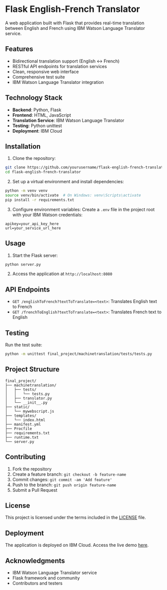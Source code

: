 # Flask English-French Translator

A web application built with Flask that provides real-time translation between English and French using IBM Watson Language Translator service.

## Features

- Bidirectional translation support (English ↔ French)
- RESTful API endpoints for translation services
- Clean, responsive web interface
- Comprehensive test suite
- IBM Watson Language Translator integration

## Technology Stack

- **Backend**: Python, Flask
- **Frontend**: HTML, JavaScript
- **Translation Service**: IBM Watson Language Translator
- **Testing**: Python unittest
- **Deployment**: IBM Cloud

## Installation

1. Clone the repository:
```bash
git clone https://github.com/yourusername/flask-english-french-translator.git
cd flask-english-french-translator
```

2. Set up a virtual environment and install dependencies:
```bash
python -m venv venv
source venv/bin/activate  # On Windows: venv\Scripts\activate
pip install -r requirements.txt
```

3. Configure environment variables:
Create a `.env` file in the project root with your IBM Watson credentials:
```
apikey=your_api_key_here
url=your_service_url_here
```

## Usage

1. Start the Flask server:
```bash
python server.py
```

2. Access the application at `http://localhost:8080`

## API Endpoints

- `GET /englishToFrench?textToTranslate=<text>`: Translates English text to French
- `GET /frenchToEnglish?textToTranslate=<text>`: Translates French text to English

## Testing

Run the test suite:
```bash
python -m unittest final_project/machinetranslation/tests/tests.py
```

## Project Structure

```
final_project/
├── machinetranslation/
│   ├── tests/
│   │   └── tests.py
│   ├── translator.py
│   └── __init__.py
├── static/
│   └── mywebscript.js
├── templates/
│   └── index.html
├── manifest.yml
├── Procfile
├── requirements.txt
├── runtime.txt
└── server.py
```

## Contributing

1. Fork the repository
2. Create a feature branch: `git checkout -b feature-name`
3. Commit changes: `git commit -am 'Add feature'`
4. Push to the branch: `git push origin feature-name`
5. Submit a Pull Request

## License

This project is licensed under the terms included in the [LICENSE](LICENSE) file.

## Deployment

The application is deployed on IBM Cloud. Access the live demo [here](https://flaskenglishfrenchtranslatorapp.mybluemix.net/).

## Acknowledgments

- IBM Watson Language Translator service
- Flask framework and community
- Contributors and testers
